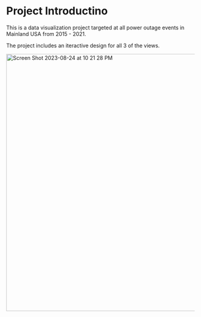 # Project Introductino
This is a data visualization project targeted at all power outage events in Mainland USA from 2015 - 2021.

The project includes an iteractive design for all 3 of the views. 

<img width="688" alt="Screen Shot 2023-08-24 at 10 21 28 PM" src="https://github.com/harriet247/PowerOutageVisualization/assets/50596251/867c48b2-a80b-44e7-8252-949ff4a31be0">
